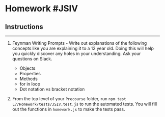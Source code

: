 # Homework #JSIV

## Instructions
---
1. Feynman Writing Prompts - Write out explanations of the following concepts like you are explaining it to a 12 year old.  Doing this will help you quickly discover any holes in your understanding.  Ask your questions on Slack.

	* Objects
	* Properties
	* Methods
	* for in loop
	* Dot notation vs bracket notation

2. From the top level of your `Precourse` folder, run `npm test L7/Homework/tests/JSIV.test.js` to run the automated tests. You will fill out the functions in `homework.js` to make the tests pass.
